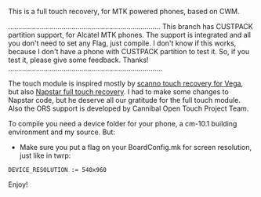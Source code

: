 This is a full touch recovery, for MTK powered phones, based on CWM.

.............................................................................
This branch has CUSTPACK partition support, for Alcatel MTK phones. The support is integrated and all you don't need to set any Flag, just compile. I don't know if this works, because I don't have a phone with CUSTPACK partition to test it. So, if you test it, please give some feedback. Thanks!
..............................................................................

The touch module is inspired mostly by <a href="https://github.com/scanno/CWM-Recovery-Modded-Touch-Vega">scanno touch recovery for Vega</a>, but also <a href="https://github.com/Napstar-xda/android_bootable_recovery">Napstar full touch recovery</a>. I had to make some changes to Napstar code, but he deserve all our gratitude for the full touch module. Also the ORS support is developed by Cannibal Open Touch Project Team.

To compile you need a device folder for your phone, a cm-10.1 building environment and my source. 
But:
- Make sure you put a flag on your BoardConfig.mk for screen resolution, just like in twrp:
```
DEVICE_RESOLUTION := 540x960
```

Enjoy!
